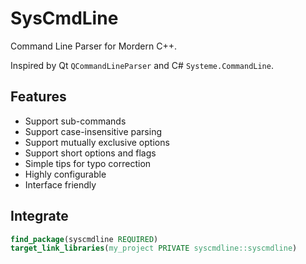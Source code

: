 # SysCmdLine

Command Line Parser for Mordern C++.

Inspired by Qt `QCommandLineParser` and C# `Systeme.CommandLine`.

## Features

+ Support sub-commands
+ Support case-insensitive parsing
+ Support mutually exclusive options
+ Support short options and flags
+ Simple tips for typo correction
+ Highly configurable
+ Interface friendly

## Integrate

```cmake
find_package(syscmdline REQUIRED)
target_link_libraries(my_project PRIVATE syscmdline::syscmdline)
```